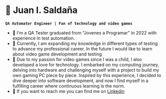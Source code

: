 # 🧑 Juan I. Saldaña

**`QA Automator Engineer | Fan of technology and video games`**

- 🤖 I'm a QA Tester graduated from "Jovenes a Programar" in 2022 with experience in test automation. 
- 🌱 Currently, I am expanding my knowledge in different types of testing to advance my professional career.  In the future I would like to learn about video game development and testing
- 💖 Due to my passion for video games since I was a child, I also developed a love for technology. I embarked on my computing journey, delving into hardware and challenging myself with a project to build my own  gaming PC piece by piece. Inspired by this experience, I decided to dive deeper into software development, and now I find myself in a fulfilling career where continuous learning is the norm.
- 🔎 If you want to reach me you can find me on [Linkedin](https://www.linkedin.com/in/jisaldana/)


<!--
**JISaldana/JISaldana** is a ✨ _special_ ✨ repository because its `README.md` (this file) appears on your GitHub profile.

Here are some ideas to get you started:

- 🔭 I’m currently working on ...
- 🌱 I’m currently learning ...
- 👯 I’m looking to collaborate on ...
- 🤔 I’m looking for help with ...
- 💬 Ask me about ...
- 📫 How to reach me: ...
- 😄 Pronouns: ...
- ⚡ Fun fact: ...
-->

